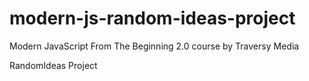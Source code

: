 # modern-js-random-ideas-project

Modern JavaScript From The Beginning 2.0 course by Traversy Media

RandomIdeas Project